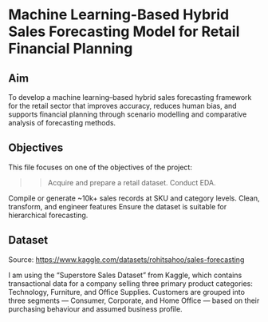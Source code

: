 # Machine Learning-Based Hybrid Sales Forecasting Model for Retail Financial Planning 

## Aim
To develop a machine learning–based hybrid sales forecasting framework for the retail sector that improves accuracy, reduces human bias, and supports financial planning through scenario modelling and comparative analysis of forecasting methods.

## Objectives
This file focuses on one of the objectives of the project:

>> Acquire and prepare a retail dataset. Conduct EDA.

Compile or generate ~10k+ sales records at SKU and category levels.
Clean, transform, and engineer features
Ensure the dataset is suitable for hierarchical forecasting.

## Dataset
Source: https://www.kaggle.com/datasets/rohitsahoo/sales-forecasting

I am using the “Superstore Sales Dataset” from Kaggle, which contains transactional data for a company selling three primary product categories: Technology, Furniture, and Office Supplies. Customers are grouped into three segments — Consumer, Corporate, and Home Office — based on their purchasing behaviour and assumed business profile.
